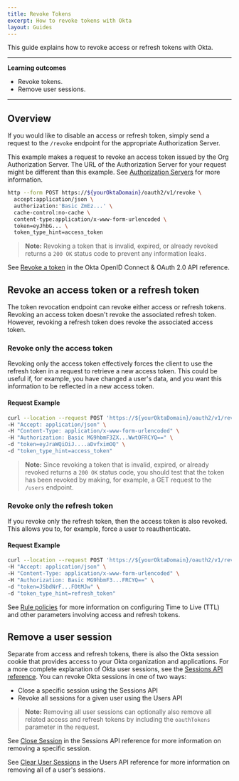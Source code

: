 ```yaml
---
title: Revoke Tokens
excerpt: How to revoke tokens with Okta
layout: Guides
---
```


This guide explains how to revoke access or refresh tokens with Okta.

---

**Learning outcomes**

* Revoke tokens.
* Remove user sessions.

---

## Overview

If you would like to disable an access or refresh token, simply send a request to the `/revoke` endpoint for the appropriate Authorization Server.

This example makes a request to revoke an access token issued by the Org Authorization Server. The URL of the Authorization Server for your request might be different than this example. See [Authorization Servers](/docs/concepts/auth-servers/#available-authorization-server-types) for more information.

```bash
http --form POST https://${yourOktaDomain}/oauth2/v1/revoke \
  accept:application/json \
  authorization:'Basic ZmEz...' \
  cache-control:no-cache \
  content-type:application/x-www-form-urlencoded \
  token=eyJhbG... \
  token_type_hint=access_token
```

> **Note:** Revoking a token that is invalid, expired, or already revoked returns a `200 OK` status code to prevent any information leaks.

See [Revoke a token](/docs/reference/api/oidc/#revoke) in the Okta OpenID Connect & OAuth 2.0 API reference.

## Revoke an access token or a refresh token

The token revocation endpoint can revoke either access or refresh tokens. Revoking an access token doesn't revoke the associated refresh token. However, revoking a refresh token does revoke the associated access token.

### Revoke only the access token

Revoking only the access token effectively forces the client to use the refresh token in a request to retrieve a new access token. This could be useful if, for example, you have changed a user's data, and you want this information to be reflected in a new access token.

#### Request Example

```bash
curl --location --request POST 'https://${yourOktaDomain}/oauth2/v1/revoke' \
-H "Accept: application/json" \
-H "Content-Type: application/x-www-form-urlencoded" \
-H "Authorization: Basic MG9hbmF3ZX...WwtOFRCYQ==" \
-d "token=eyJraWQiOiJ....aDvfximOQ" \
-d "token_type_hint=access_token"
```

> **Note:** Since revoking a token that is invalid, expired, or already revoked returns a `200 OK` status code, you should test that the token has been revoked by making, for example, a GET request to the `/users` endpoint.

### Revoke only the refresh token

If you revoke only the refresh token, then the access token is also revoked. This allows you to, for example, force a user to reauthenticate.

#### Request Example

```bash
curl --location --request POST 'https://${yourOktaDomain}/oauth2/v1/revoke' \
-H "Accept: application/json" \
-H "Content-Type: application/x-www-form-urlencoded" \
-H "Authorization: Basic MG9hbmF3...FRCYQ==" \
-d "token=JSbdNrF...FOtMJw" \
-d "token_type_hint=refresh_token"
```

See [Rule policies](/docs/reference/api/authorization-servers/#rule-properties) for more information on configuring Time to Live (TTL) and other parameters involving access and refresh tokens.

## Remove a user session

Separate from access and refresh tokens, there is also the Okta session cookie that provides access to your Okta organization and applications. For a more complete explanation of Okta user sessions, see the [Sessions API reference](/docs/reference/api/sessions/). You can revoke Okta sessions in one of two ways:

* Close a specific session using the Sessions API
* Revoke all sessions for a given user using the Users API

> **Note:** Removing all user sessions can optionally also remove all related access and refresh tokens by including the `oauthTokens` parameter in the request.

See [Close Session](/docs/reference/api/sessions/#close-session) in the Sessions API reference for more information on removing a specific session.

See [Clear User Sessions](/docs/reference/api/users/#clear-user-sessions) in the Users API reference for more information on removing all of a user's sessions.

